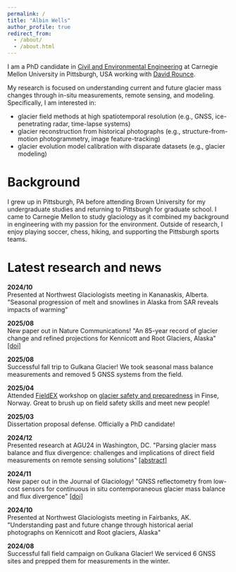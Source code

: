 ```yaml
---
permalink: /
title: "Albin Wells"
author_profile: true
redirect_from: 
  - /about/
  - /about.html
---
```


I am a PhD candidate in [Civil and Environmental Engineering](https://cee.engineering.cmu.edu/) at Carnegie Mellon University in Pittsburgh, USA working with [David Rounce](https://www.cmu.edu/cee/cryotartans/index.html).

My research is focused on understanding current and future glacier mass changes through in-situ measurements, remote sensing, and modeling. Specifically, I am interested in:
- glacier field methods at high spatiotemporal resolution (e.g., GNSS, ice-penetrating radar, time-lapse systems)
- glacier reconstruction from historical photographs (e.g., structure-from-motion photogrammetry, image feature-tracking)
- glacier evolution model calibration with disparate datasets (e.g., glacier modeling)

Background
======
I grew up in Pittsburgh, PA before attending Brown University for my undergraduate studies and returning to Pittsburgh for graduate school. I came to Carnegie Mellon to study glaciology as it combined my background in engineering with my passion for the environment. Outside of research, I enjoy playing soccer, chess, hiking, and supporting the Pittsburgh sports teams.

Latest research and news
======
<p> <strong> 2024/10 </strong> <br>
Presented at Northwest Glaciologists meeting in Kananaskis, Alberta. "Seasonal progression of melt and snowlines in Alaska from SAR reveals impacts of warming" </p>

<p> <strong> 2025/08 </strong> <br>
New paper out in Nature Communications! "An 85-year record of glacier change and refined projections for Kennicott and Root Glaciers, Alaska" <a href="https://www.nature.com/articles/s41467-025-62962-w">[doi]</a> </p>

<p> <strong> 2025/08 </strong> <br>
Successful fall trip to Gulkana Glacier! We took seasonal mass balance measurements and removed 5 GNSS systems from the field. </p>

<p> <strong> 2025/04 </strong> <br>
Attended <a href="https://www.mn.uio.no/geo/english/research/projects/fieldex/index.html">FieldEX</a> workshop on <a href="https://www.mn.uio.no/geo/english/research/projects/fieldex/pdf/finse/coursedescription_finse_2025.pdf">glacier safety and preparedness</a> in Finse, Norway. Great to brush up on field safety skills and meet new people! </p>

<p> <strong> 2025/03 </strong> <br>
Dissertation proposal defense. Officially a PhD candidate! </p>

<p> <strong> 2024/12 </strong> <br>
Presented research at AGU24 in Washington, DC. "Parsing glacier mass balance and flux divergence: challenges and implications of direct field measurements on remote sensing solutions" <a href="https://agu.confex.com/agu/agu24/meetingapp.cgi/Paper/1527994">[abstract]</a> </p>

<p> <strong> 2024/11 </strong> <br>
New paper out in the Journal of Glaciology! "GNSS reflectometry from low-cost sensors for continuous in situ contemporaneous glacier mass balance and flux divergence" <a href="https://www.cambridge.org/core/journals/journal-of-glaciology/article/gnss-reflectometry-from-lowcost-sensors-for-continuous-in-situ-contemporaneous-glacier-mass-balance-and-flux-divergence/7F36028E3EBA46B8A1D3CB974D40B9D0">[doi]</a> </p>

<p> <strong> 2024/10 </strong> <br>
Presented at Northwest Glaciologists meeting in Fairbanks, AK. "Understanding past and future change through historical aerial photographs on Kennicott and Root glaciers, Alaska" </p>

<p> <strong> 2024/08 </strong> <br>
Successful fall field campaign on Gulkana Glacier! We serviced 6 GNSS sites and prepped them for measurements in the winter. </p>


